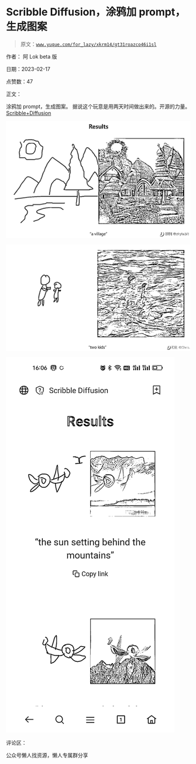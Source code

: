 # Scribble Diffusion，涂鸦加 prompt，生成图案

> 原文：[`www.yuque.com/for_lazy/xkrm14/gt31roazco46i1sl`](https://www.yuque.com/for_lazy/xkrm14/gt31roazco46i1sl)

作者： 阿 Lok beta 版

日期：2023-02-17

点赞数：47

正文：

涂鸦加 prompt，生成图案。 据说这个玩意是用两天时间做出来的。开源的力量。 [Scribble+Diffusion](https://scribblediffusion.com/)

![](img/ee20b2b6cf3b422fa0bc0493ed376857.png)  

![](img/8e779cc573045cd3af27fb81923fa075.png)  

![](img/f4be8bc33a53d1b07cc7320fb8109ceb.png)  

评论区：

公众号懒人找资源，懒人专属群分享

